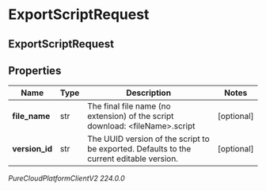 # ExportScriptRequest

## ExportScriptRequest

## Properties

|Name | Type | Description | Notes|
|------------ | ------------- | ------------- | -------------|
| **file_name** | str | The final file name (no extension) of the script download: &lt;fileName&gt;.script | [optional] |
| **version_id** | str | The UUID version of the script to be exported.  Defaults to the current editable version. | [optional] |



_PureCloudPlatformClientV2 224.0.0_
